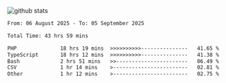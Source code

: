 
![github stats](https://github-readme-stats.vercel.app/api?username=realmahd1&show_icons=true&theme=codeSTACKr&hide_rank=true&count_private=true)

<!--START_SECTION:waka-->

```txt
From: 06 August 2025 - To: 05 September 2025

Total Time: 43 hrs 59 mins

PHP              18 hrs 19 mins  >>>>>>>>>>---------------   41.65 %
TypeScript       18 hrs 12 mins  >>>>>>>>>>---------------   41.38 %
Bash             2 hrs 51 mins   >>-----------------------   06.49 %
CSV              1 hr 14 mins    >------------------------   02.81 %
Other            1 hr 12 mins    >------------------------   02.75 %
```

<!--END_SECTION:waka-->
